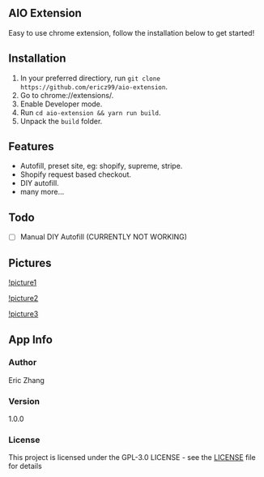 ## AIO Extension

Easy to use chrome extension, follow the installation below to get started!

## Installation

1. In your preferred directiory, run `git clone https://github.com/ericz99/aio-extension`.
2. Go to chrome://extensions/.
3. Enable Developer mode.
4. Run `cd aio-extension && yarn run build`.
5. Unpack the `build` folder.

## Features

- Autofill, preset site, eg: shopify, supreme, stripe.
- Shopify request based checkout.
- DIY autofill.
- many more...

## Todo

- [ ] Manual DIY Autofill (CURRENTLY NOT WORKING)

## Pictures 

[!picture1](https://i.imgur.com/BQsUu24.png)

[!picture2](https://i.gyazo.com/b7ab36e04e6015624c513b2474ed3ffc.png)

[!picture3](https://i.gyazo.com/95235c0d5259706eec4ee1b651bf9dbd.png)

## App Info

### Author

Eric Zhang

### Version

1.0.0

### License

This project is licensed under the GPL-3.0 LICENSE - see the [LICENSE](LICENSE) file for details